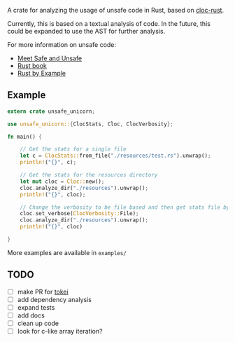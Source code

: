 A crate for analyzing the usage of unsafe code in Rust, based on [cloc-rust](https://github.com/avadacatavra/cloc-rust).

Currently, this is based on a textual analysis of code. In the future, this could be expanded to use the AST for further analysis.

For more information on unsafe code:
- [Meet Safe and Unsafe](https://doc.rust-lang.org/nomicon/meet-safe-and-unsafe.html)
- [Rust book](https://doc.rust-lang.org/book/second-edition/ch19-01-unsafe-rust.html)
- [Rust by Example](https://rustbyexample.com/unsafe.html)



## Example

```rust
extern crate unsafe_unicorn;

use unsafe_unicorn::{ClocStats, Cloc, ClocVerbosity};

fn main() {

    // Get the stats for a single file
    let c = ClocStats::from_file("./resources/test.rs").unwrap();
    println!("{}", c);

    // Get the stats for the resources directory
    let mut cloc = Cloc::new();
    cloc.analyze_dir("./resources").unwrap();
    println!("{}", cloc);

    // Change the verbosity to be file based and then get stats file by file for resources dir
    cloc.set_verbose(ClocVerbosity::File);
    cloc.analyze_dir("./resources").unwrap();
    println!("{}", cloc)

}
```

More examples are available in `examples/`


## TODO
- [ ] make PR for [tokei](https://github.com/Aaronepower/tokei/tree/master/src)
- [ ] add dependency analysis
- [ ] expand tests
- [ ] add docs
- [ ] clean up code
- [ ] look for c-like array iteration?
